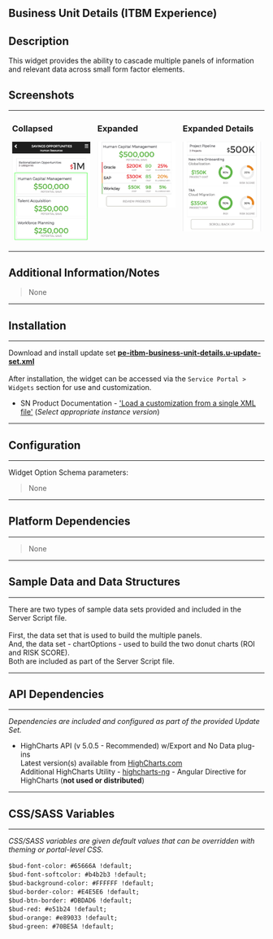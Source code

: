 ## Business Unit Details (ITBM Experience)

## Description

This widget provides the ability to cascade multiple panels of information and relevant data across small form factor elements.

## Screenshots
<table><tr style='vertical-align:top'><td>

### Collapsed
![](../images/pe-itbm-business-unit-details-1.png)
</td><td>

### Expanded
![](../images/pe-itbm-business-unit-details-2.png)
</td><td>

### Expanded Details
![](../images/pe-itbm-business-unit-details-3.png)
</td></tr></table>

## Additional Information/Notes 
> None
---
## Installation
---
Download and install update set **[pe-itbm-business-unit-details.u-update-set.xml](pe-itbm-business-unit-details.u-update-set.xml)** <br/><br/>
After installation, the widget can be accessed via the `Service Portal > Widgets` section for use and customization.<br/>
* SN Product Documentation - ['Load a customization from a single XML file'](https://docs.servicenow.com/search?q=Load+a+customization+from+a+single+XML+file)   (<i>Select appropriate instance version</i>)
---
## Configuration
---
Widget Option Schema parameters:
> None
---
## Platform Dependencies
---
> None
---
## Sample Data and Data Structures
---
There are two types of sample data sets provided and included in the Server Script file.  
<br/>First, the data set that is used to build the multiple panels. 
<br/>And, the data set - chartOptions - used to build the two donut charts (ROI and RISK SCORE).
<br/>Both are included as part of the Server Script file.

---
## API Dependencies
---
<i>Dependencies are included and configured as part of the provided Update Set.</i>

* HighCharts API (v 5.0.5 - Recommended)  w/Export and No Data plug-ins
  <br/>Latest version(s) available from [HighCharts.com](http://http://www.highcharts.com/products/highcharts/)
  <br/>Additional HighCharts Utility - [highcharts-ng](https://github.com/pablojim/highcharts-ng) - Angular Directive for HighCharts (__not used or distributed__)
---
## CSS/SASS Variables
---
_CSS/SASS variables are given default values that can be overridden with theming or portal-level CSS._

`$bud-font-color: #65666A !default;`<br/>
`$bud-font-softcolor: #b4b2b3 !default;`<br/>
`$bud-background-color: #FFFFFF !default;`<br/>
`$bud-border-color: #E4E5E6 !default;`<br/>
`$bud-btn-border: #DBDAD6 !default;`<br/>
`$bud-red: #e51b24 !default;`<br/>
`$bud-orange: #e89033 !default;`<br/>
`$bud-green: #70BE5A !default;`<br/>